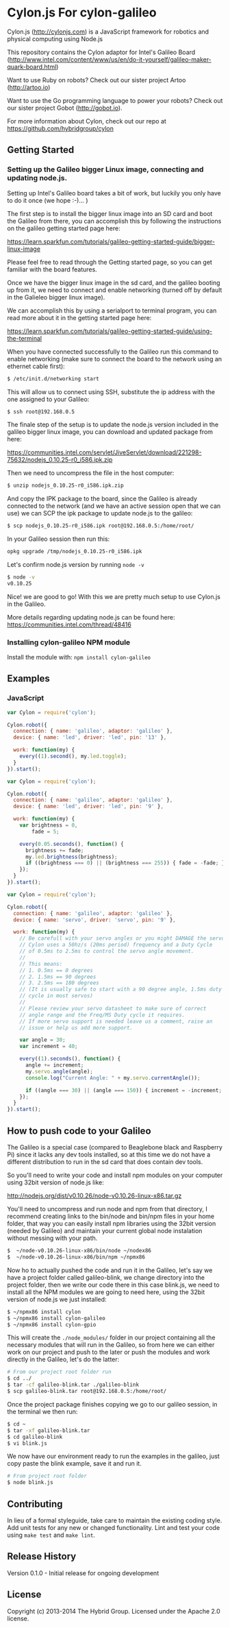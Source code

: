 # Cylon.js For cylon-galileo

Cylon.js (http://cylonjs.com) is a JavaScript framework for robotics and
physical computing using Node.js

This repository contains the Cylon adaptor for Intel's Galileo Board (http://www.intel.com/content/www/us/en/do-it-yourself/galileo-maker-quark-board.html)

Want to use Ruby on robots? Check out our sister project Artoo (http://artoo.io)

Want to use the Go programming language to power your robots? Check out our
sister project Gobot (http://gobot.io).

For more information about Cylon, check out our repo at
https://github.com/hybridgroup/cylon

## Getting Started

### Setting up the Galileo bigger Linux image, connecting and updating node.js.

Setting up Intel's Galileo board takes a bit of work, but luckily you
only have to do it once (we hope :-)... )

The first step is to install the bigger linux image into an SD card and
boot the Galileo from there, you can accomplish this by following the
instructions on the galileo getting started page here:

https://learn.sparkfun.com/tutorials/galileo-getting-started-guide/bigger-linux-image

Please feel free to read through the Getting started page, so you can
get familiar with the board features.

Once we have the bigger linux image in the sd card, and the galileo booting up
from it, we need to connect and enable networking (turned off by default
in the Galieleo bigger linux image).

We can accomplish this by using a serialport to terminal program, you
can read more about it in the getting started page here:

https://learn.sparkfun.com/tutorials/galileo-getting-started-guide/using-the-terminal

When you have connected successfully to the Galileo run this command to
enable networking (make sure to connect the board to the network using
an ethernet cable first):

```bash
$ /etc/init.d/networking start
```

This will allow us to connect using SSH, substitute the ip address with
the one assigned to your Galileo:

```bash
$ ssh root@192.168.0.5
```

The finale step of the setup is to update the node.js version included
in the galileo bigger linux image, you can download and updated package
from  here:

https://communities.intel.com/servlet/JiveServlet/download/221298-75632/nodejs_0.10.25-r0_i586.ipk.zip

Then we need to uncompress the file in the host computer:

```bash
$ unzip nodejs_0.10.25-r0_i586.ipk.zip
```

And copy the IPK package to the board, since the Galileo is already
connected to the network (and we have an active session open that we can use)
we can SCP the ipk package to update node.js to the galileo:

```bash
$ scp nodejs_0.10.25-r0_i586.ipk root@192.168.0.5:/home/root/
```

In your Galileo session then run this:

```bash
opkg upgrade /tmp/nodejs_0.10.25-r0_i586.ipk
```

Let's confirm node.js version by running `node -v`

```bash
$ node -v
v0.10.25
```

Nice! we are good to go! With this we are pretty much setup
to use Cylon.js in the Galileo.

More details regarding updating node.js can be found here:
https://communities.intel.com/thread/48416

### Installing cylon-galileo NPM module
Install the module with: `npm install cylon-galileo`

## Examples

### JavaScript

```javascript
var Cylon = require('cylon');

Cylon.robot({
  connection: { name: 'galileo', adaptor: 'galileo' },
  device: { name: 'led', driver: 'led', pin: '13' },

  work: function(my) {
    every((1).second(), my.led.toggle);
  }
}).start();
```

```javascript
var Cylon = require('cylon');

Cylon.robot({
  connection: { name: 'galileo', adaptor: 'galileo' },
  device: { name: 'led', driver: 'led', pin: '9' },

  work: function(my) {
    var brightness = 0,
        fade = 5;

    every(0.05.seconds(), function() {
      brightness += fade;
      my.led.brightness(brightness);
      if ((brightness === 0) || (brightness === 255)) { fade = -fade; }
    });
  }
}).start();
```

```javascript
var Cylon = require('cylon');

Cylon.robot({
  connection: { name: 'galileo', adaptor: 'galileo' },
  device: { name: 'servo', driver: 'servo', pin: '9' },

  work: function(my) {
    // Be carefull with your servo angles or you might DAMAGE the servo!
    // Cylon uses a 50hz/s (20ms period) frequency and a Duty Cycle
    // of 0.5ms to 2.5ms to control the servo angle movement.
    //
    // This means:
    // 1. 0.5ms == 0 degrees
    // 2. 1.5ms == 90 degrees
    // 3. 2.5ms == 180 degrees
    // (It is usually safe to start with a 90 degree angle, 1.5ms duty
    // cycle in most servos)
    //
    // Please review your servo datasheet to make sure of correct
    // angle range and the Freq/MS Duty cycle it requires.
    // If more servo support is needed leave us a comment, raise an
    // issue or help us add more support.

    var angle = 30;
    var increment = 40;

    every((1).seconds(), function() {
      angle += increment;
      my.servo.angle(angle);
      console.log("Current Angle: " + my.servo.currentAngle());

      if ((angle === 30) || (angle === 150)) { increment = -increment; }
    });
  }
}).start();
```
## How to push code to your Galileo

The Galileo is a special case (compared to Beaglebone black and
Raspberry Pi) since it lacks any dev tools installed,
so at this time we do not have a different distribution to run in the sd
card that does contain dev tools.

So you'll need to write your code and install npm modules on your
computer using 32bit version of node.js like:

http://nodejs.org/dist/v0.10.26/node-v0.10.26-linux-x86.tar.gz

You'll need to uncompress and run node and npm from that directory, I
recommend creating links to the bin/node and bin/npm files in your home
folder, that way you can easily install npm libraries using the 32bit
version (needed by Galileo) and maintain your current global node
instalation without messing with your path.

```bash
$  ~/node-v0.10.26-linux-x86/bin/node ~/nodex86
$  ~/node-v0.10.26-linux-x86/bin/npm ~/npmx86
```

Now ho to actually pushed the code and run it in the Galileo, let's say
we have a project folder called galileo-blink, we change directory into
the project folder, then we write our code there in this case blink.js,
we need to install all the NPM modules we are going to need here, using
the 32bit version of node.js we just installed:

```bash
$ ~/npmx86 install cylon
$ ~/npmx86 install cylon-galileo
$ ~/npmx86 install cylon-gpio
```

This will create the `./node_modules/` folder in our project containing
all the necessary modules that will run in the Galileo, so from here we
can either work on our project and push to the later or push the modules
and work directly in the Galileo, let's do the latter:


```bash
# From our project root folder run
$ cd ../
$ tar -cf galileo-blink.tar ./galileo-blink
$ scp galileo-blink.tar root@192.168.0.5:/home/root/
```

Once the project package finishes copying we go to our galileo session,
in the terminal we then run:

```bash
$ cd ~
$ tar -xf galileo-blink.tar
$ cd galileo-blink
$ vi blink.js
```

We now have our environment ready to run the examples in the galileo,
just copy paste the blink example, save it and run it.

```bash
# From project root folder
$ node blink.js
```

## Contributing

In lieu of a formal styleguide, take care to maintain the existing coding style.
Add unit tests for any new or changed functionality. Lint and test your code
using `make test` and `make lint`.

## Release History

Version 0.1.0 - Initial release for ongoing development

## License

Copyright (c) 2013-2014 The Hybrid Group. Licensed under the Apache 2.0 license.
